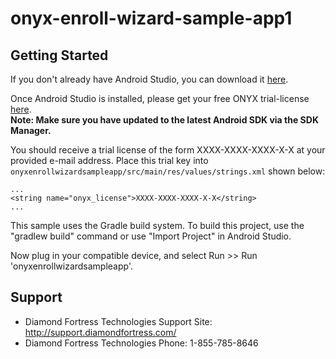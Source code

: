 # onyx-enroll-wizard-sample-app1

Getting Started
---------------

If you don't already have Android Studio, you can download it [here][1].

Once Android Studio is installed, please get your free ONYX trial-license [here][2]. <br />
**Note: Make sure you have updated to the latest Android SDK via the SDK Manager.**

You should receive a trial license of the form XXXX-XXXX-XXXX-X-X at your provided e-mail address.
Place this trial key into `onyxenrollwizardsampleapp/src/main/res/values/strings.xml` shown below:

    ...
    <string name="onyx_license">XXXX-XXXX-XXXX-X-X</string>
    ...

This sample uses the Gradle build system. To build this project, use the
"gradlew build" command or use "Import Project" in Android Studio.

Now plug in your compatible device, and select Run >> Run 'onyxenrollwizardsampleapp'.

Support
-------

- Diamond Fortress Technologies Support Site: http://support.diamondfortress.com/
- Diamond Fortress Technologies Phone: 1-855-785-8646

[1]: http://developer.android.com/sdk/index.html
[2]: http://www.diamondfortress.com/sdk
